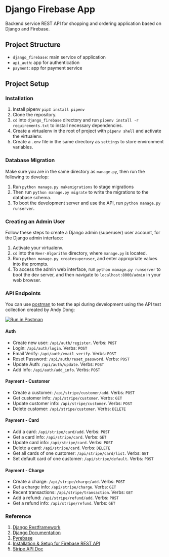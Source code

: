 # Django Firebase App

Backend service REST API for shopping and ordering application based on Django and Firebase.

## Project Structure

- `django_firebase`: main service of application
- `api_auth`: app for authentication
- `payment`: app for payment service

## Project Setup

### Installation
1. Install pipenv
`pip3 install pipenv`
2. Clone the repository.
3. `cd` into `django_firebase` directory and run `pipenv install -r requirements.txt` to install necessary dependencies.
4. Create a virtualenv in the root of project with `pipenv shell` and activate the virtualenv.
5. Create a `.env` file in the same directory as `settings` to store environment variables.

### Database Migration
Make sure you are in the same directory as `manage.py`, then run the following to develop:
1. Run `python manage.py makemigrations` to stage migrations
2. Then run `python manage.py migrate` to write the migrations to the database schema.
3. To boot the development server and use the API, run `python manage.py runserver`. 

### Creating an Admin User

Follow these steps to create a Django admin (superuser) user account, for the Django admin interface:
1. Activate your virtualenv.
2. `cd` into the `Neer-Algorithm` directory, where `manage.py` is located.
3. Run `python manage.py createsuperuser`, and enter appropriate values into the prompts.
4. To access the admin web interface, run `python manage.py runserver` to boot the dev server, and then navigate to `localhost:8000/admin` in your web browser.

### API Endpoints


You can use [postman](https://www.postman.com) to test the api during development using the API test collection created by Andy Dong:

[![Run in Postman](https://run.pstmn.io/button.svg)](https://app.getpostman.com/run-collection/7deeb5f8342727365897)


#### Auth

- Create new user: `/api/auth/register`. Verbs: `POST`
- Login: `/api/auth/login`. Verbs: `POST`
- Email Verify: `/api/auth/email_verify`. Verbs: `POST`
- Reset Password: `/api/auth/reset_password`. Verbs: `POST`
- Update Auth: `/api/auth/update`. Verbs: `POST`
- Add Info: `/api/auth/add_info`. Verbs: `POST`

#### Payment - Customer
- Create a customer: `/api/stripe/customer/add`. Verbs: `POST`
- Get customer info: `/api/stripe/customer`. Verbs: `GET`
- Update customer info: `/api/stripe/customer`. Verbs: `POST`
- Delete customer: `/api/stripe/customer`. Verbs: `DELETE`

#### Payment - Card
- Add a card: `/api/stripe/card/add`. Verbs: `POST`
- Get a card info: `/api/stripe/card`. Verbs: `GET`
- Update card info: `/api/stripe/card`. Verbs: `POST`
- Delete a card: `/api/stripe/card`. Verbs: `DELETE`
- Get all cards of one customer: `/api/stripe/card/list`. Verbs: `GET`
- Set default card of one customer: `/api/stripe/default`. Verbs: `POST`

#### Payment - Charge
- Create a charge: `/api/stripe/charge/add`. Verbs: `POST`
- Get a charge info: `/api/stripe/charge`. Verbs: `GET`
- Recent transactions: `/api/stripe/transaction`. Verbs: `GET`
- Add a refund: `/api/stripe/refund/add`. Verbs: `POST`
- Get a refund info: `/api/stripe/refund`. Verbs: `GET`

### Reference
1. [Django Restframework](https://www.django-rest-framework.org)
2. [Django Documentation](https://docs.djangoproject.com/en/3.0/)
3. [Pyrebase](https://github.com/thisbejim/Pyrebase)
4. [Installation & Setup for Firebase REST API](https://firebase.google.com/docs/database/rest/start)
5. [Stripe API Doc](https://stripe.com/docs/api)
